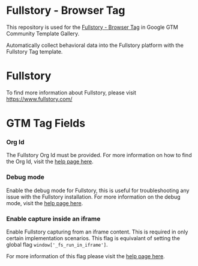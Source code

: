 # Fullstory - Browser Tag

This repository is used for the [Fullstory - Browser Tag](TODO) in Google GTM Community Template Gallery.

Automatically collect behavioral data into the Fullstory platform with the Fullstory Tag template.

# Fullstory

To find more information about Fullstory, please visit https://www.fullstory.com/

# GTM Tag Fields

### Org Id

The Fullstory Org Id must be provided. For more information on how to find the Org Id, visit the [help page here](https://help.fullstory.com/hc/en-us/articles/360047075853-How-do-I-find-my-Fullstory-Org-Id).

### Debug mode

Enable the debug mode for Fullstory, this is useful for troubleshooting any issue with the Fullstory installation. For more information on the debug mode, visit the [help page here](https://help.fullstory.com/hc/en-us/articles/360020829233-How-to-enable-debug-mode-for-Fullstory).

### Enable capture inside an iframe

Enable Fullstory capturing from an iframe content. This is required in only certain implementation scenarios. This flag is equivalant of setting the global flag `window['_fs_run_in_iframe']`.

For more information of this flag please visit the [help page here](https://help.fullstory.com/hc/en-us/articles/360020622514-Can-Fullstory-capture-content-that-is-presented-in-iframes).